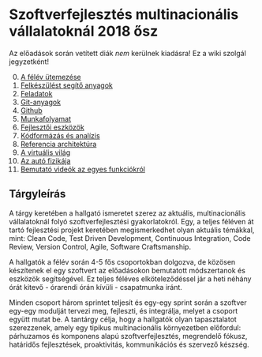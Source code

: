 # Szoftverfejlesztés multinacionális vállalatoknál 2018 ősz

Az előadások során vetített diák _nem_ kerülnek kiadásra! Ez a wiki szolgál jegyzetként!

0. [A félév ütemezése](F%C3%A9l%C3%A9v-%C3%BCtemez%C3%A9se)
1. [Felkészülést segítő anyagok](Felk%C3%A9sz%C3%BCl%C3%A9st-seg%C3%ADt%C5%91-anyagok)
2. [Feladatok](Feladatok)
3. [Git-anyagok](Git-anyagok)
4. [Github](GitHub)
5. [Munkafolyamat](Munkafolyamat)
6. [Fejlesztői eszközök](Fejleszt%C5%91i-eszk%C3%B6z%C3%B6k)
7. [Kódformázás és analízis](K%C3%B3dform%C3%A1z%C3%A1s)
8. [Referencia architektúra](Referencia-architektúra)
9. [A virtuális világ](A-virtu%C3%A1lis-vil%C3%A1g)
10. [Az autó fizikája](Fizika)
11. [Bemutató videók az egyes funkciókról](Vide%C3%B3k)

## Tárgyleírás

A tárgy keretében a hallgató ismeretet szerez az aktuális, multinacionális vállalatoknál folyó szoftverfejlesztési gyakorlatokról. Egy, a teljes féléven át tartó fejlesztési projekt keretében megismerkedhet olyan aktuális témákkal, mint: Clean Code, Test Driven Development, Continuous Integration, Code Review, Version Control, Agile, Software Craftsmanship.

A hallgatók a félév során 4-5 fős csoportokban dolgozva, de közösen készítenek el egy szoftvert az előadásokon bemutatott módszertanok és eszközök segítségével. Ez teljes féléves elköteleződéssel jár a heti néhány órát kitevő - órarendi órán kívüli - csapatmunka iránt.

Minden csoport három sprintet teljesít és egy-egy sprint során a szoftver egy-egy modulját tervezi meg, fejleszti, és integrálja, melyet a csoport együtt mutat be. A tantárgy célja, hogy a hallgatók olyan tapasztalatot szerezzenek, amely egy tipikus multinacionális környezetben előfordul: párhuzamos és komponens alapú szoftverfejlesztés, megrendelő fókusz, határidős fejlesztések, proaktivitás, kommunikációs és szervező készség.